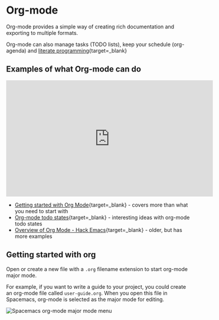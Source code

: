 # Org-mode

Org-mode provides a simple way of creating rich documentation and exporting to multiple formats.

Org-mode can also manage tasks (TODO lists), keep your schedule (org-agenda) and [literate programming](https://en.wikipedia.org/wiki/Literate_programming){target=_blank}


## Examples of what Org-mode can do

<p style="text-align:center">
<iframe width="560" height="315" src="https://www.youtube.com/embed/PVsSOmUB7ic" title="YouTube video player" frameborder="0" allow="accelerometer; autoplay; clipboard-write; encrypted-media; gyroscope; picture-in-picture" allowfullscreen></iframe>
</p>

* [Getting started with Org Mode](https://www.youtube.com/watch?v=SzA2YODtgK4){target=_blank} - covers more than what you need to start with
* [Org-mode todo states](https://www.youtube.com/watch?v=Ck9HXMkNGGY){target=_blank} - interesting ideas with org-mode todo states
* [Overview of Org Mode - Hack Emacs](https://www.youtube.com/watch?v=SzA2YODtgK4){target=_blank} - older, but has more examples


## Getting started with org

Open or create a new file with a `.org` filename extension to start org-mode major mode.

For example, if you want to write a guide to your project, you could create an org-mode file called `user-guide.org`.  When you open this file in Spacemacs, org-mode is selected as the major mode for editing.

![Spacemacs org-mode major mode menu](https://raw.githubusercontent.com/practicalli/graphic-design/live/editors/spacemacs/screenshots/spacemacs-orgmode-menu.png)
